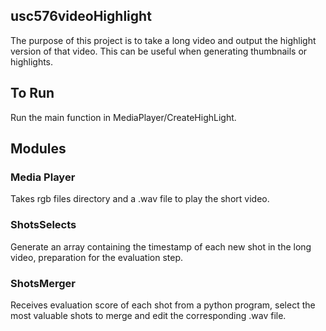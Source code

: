 ## usc576videoHighlight

The purpose of this project is to take a long video and output the highlight version of that video. This can be useful when generating thumbnails or highlights.

## To Run
Run the main function in MediaPlayer/CreateHighLight.

## Modules

### Media Player

Takes rgb files directory and a .wav file to play the short video.

### ShotsSelects

Generate an array containing the timestamp of each new shot in the long video, preparation for the evaluation step.

### ShotsMerger

Receives evaluation score of each shot from a python program, select the most valuable shots to merge and edit the corresponding .wav file.

